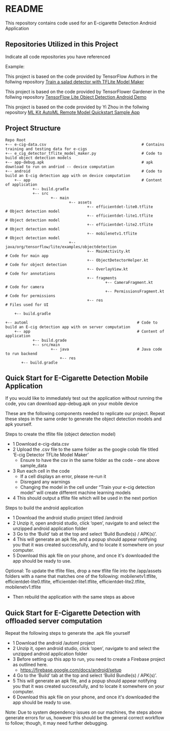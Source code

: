 # README

This repository contains code used for an E-cigarette Detection Android Application 

## Repositories Utilized in this Project
Indicate all code repositories you have referenced

Example:

This project is based on the code provided by TensorFlow Authors in the follwing repository
<a href="https://colab.research.google.com/github/googlecodelabs/odml-pathways/blob/main/object-detection/codelab2/python/Train_a_salad_detector_with_TFLite_Model_Maker.ipynb#scrollTo=Hm_UULdW7A9T">Train a salad detector with TFLite Model Maker
</a>

This project is based on the code provided by TensorFlower Gardener in the follwing repository
<a href="https://github.com/tensorflow/examples/tree/master/lite/examples/object_detection/android">TensorFlow Lite Object Detection Android Demo
</a>

This project is based on the code provided by  Yi Zhou in the follwing repository
<a href="https://github.com/googlesamples/mlkit/tree/master/android/automl">ML Kit AutoML Remote Model Quickstart Sample App
</a>


## Project Structure
```
Repo Root
+-- e-cig-data.csv                                          # Contains training and testing data for e-cigs
+-- e_cig_detector_tflite_model_maker.py                    # Code to build object detection models
+-- app-debug.apk                                           # apk download to run on andriod -- device computation
+-- android                                                 # Code to build an E-cig detection app with on device computation 
    +-- app                                                 # Content of application 
            +-- build.gradle
            +-- src
                    +-- main
                            +-- assets
                                    +-- efficientdet-lite0.tflite                               # Object detection model
                                    +-- efficientdet-lite1.tflite                               # Object detection model
                                    +-- efficientdet-lite2.tflite                               # Object detection model
                                    +-- mobilenetv1.tflite                                      # Object detection model
                            +-- java/org/tensorflow/lite/examples/objectdetection
                                    +-- MainActivity.kt                                         # Code for main app
                                    +-- ObjectDetectorHelper.kt                                 # Code for object detection
                                    +-- OverlayView.kt                                          # Code for annotations
                                    +-- fragments
                                            +-- CameraFragment.kt                               # Code for camera 
                                            +-- PermissionsFragment.kt                          # Code for permissions
                                    +-- res                                                     # Files used for UI
                                  
    +-- build.gradle
    
+-- automl                                                # Code to build an E-cig detection app with on server computation 
    +-- app                                               # Content of application 
            +-- build.grade
            +-- src/main                                   
                    +-- java                              # Java code to run backend
                        +-- res
       +-- build.gradle   
```

## Quick Start for E-Cigarette Detection Mobile Application
If you would like to immediately test out the application without running the code, you can download app-debug.apk on your mobile device

These are the following components needed to replicate our project. Repeat these steps in the same order to generate the object detection models and apk yourself. 

Steps to create the tflite file (object detection model) 
* 1 Download e-cig-data.csv 
* 2 Upload the .csv file to the same folder as the google colab file titled ‘E-cig Detector TFLite Model Maker’
    * Ensure to have the csv in the same folder as the code – one above sample_data 
* 3 Run each cell in the code 
    * If a cell displays an error, please re-run it
    * Disregard any warnings 
    * Changing the model in the cell under “Train your e-cig detection model” will create different machine learning models 
* 4 This should output a tflite file which will be used in the next portion 

Steps to build the android application 
* 1 Download the android studio project titled /android 
* 2 Unzip it, open android studio, click ‘open’, navigate to and select the unzipped android application folder
* 3 Go to the ‘Build’ tab at the top and select ‘Build Bundle(s) / APK(s)’. 
* 4 This will generate an apk file, and a popup should appear notifying you that it was created successfully, and to locate it somewhere on your computer. 
* 5 Download this apk file on your phone, and once it's downloaded the app should be ready to use.

Optional: To update the tflite files, drop a new tflite file into the /app/assets folders with a name that matches one of the following: mobilenetv1.tflite, efficientdet-lite0.tflite, efficientdet-lite1.tflite, efficientdet-lite2.tflite, mobilenetv1.tflite
* Then rebuild the application with the same steps as above

## Quick Start for E-Cigarette Detection with offloaded server computation

Repeat the following steps to generate the .apk file yourself 

* 1 Download the android /automl project
* 2 Unzip it, open android studio, click ‘open’, navigate to and select the unzipped android application folder
* 3 Before setting up this app to run, you need to create a Firebase project as outlined here. 
    * https://firebase.google.com/docs/android/setup
* 4 Go to the ‘Build’ tab at the top and select ‘Build Bundle(s) / APK(s)’. 
* 5 This will generate an apk file, and a popup should appear notifying you that it was created successfully, and to locate it somewhere on your computer. 
* 6 Download this apk file on your phone, and once it's downloaded the app should be ready to use. 

Note: Due to system dependency issues on our machines, the steps above generate errors for us, however this should be the general correct workflow to follow; though, it may need further debugging. 

